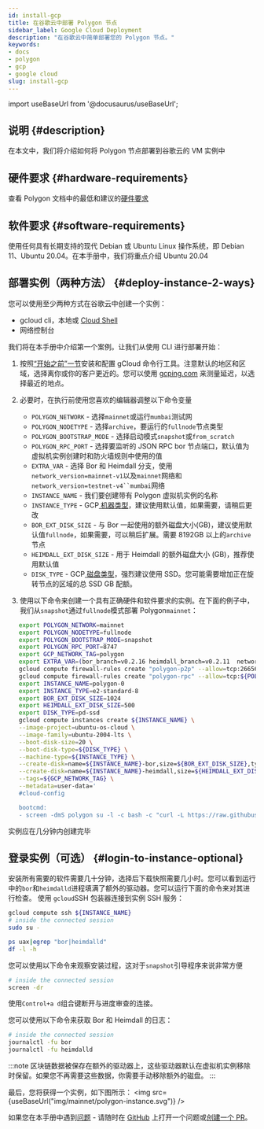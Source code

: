 ```yaml
---
id: install-gcp
title: 在谷歌云中部署 Polygon 节点
sidebar_label: Google Cloud Deployment
description: "在谷歌云中简单部署您的 Polygon 节点。"
keywords:
- docs
- polygon
- gcp
- google cloud
slug: install-gcp
---
```

import useBaseUrl from '@docusaurus/useBaseUrl';

## 说明 {#description}

在本文中，我们将介绍如何将 Polygon 节点部署到谷歌云的 VM 实例中

## 硬件要求 {#hardware-requirements}

查看 Polygon 文档中的最低和建议的[硬件要求](/docs/maintain/validate/validator-node-system-requirements)

## 软件要求 {#software-requirements}

使用任何具有长期支持的现代 Debian 或 Ubuntu Linux 操作系统，即 Debian 11、Ubuntu 20.04。在本手册中，我们将重点介绍 Ubuntu 20.04

## 部署实例（两种方法） {#deploy-instance-2-ways}

您可以使用至少两种方式在谷歌云中创建一个实例：

* gcloud cli，本地或 [Cloud Shell](https://cloud.google.com/shell)
* 网络控制台

我们将在本手册中介绍第一个案例。让我们从使用 CLI 进行部署开始：
1. 按照[“开始之前”一节](https://cloud.google.com/compute/docs/instances/create-start-instance#before-you-begin)安装和配置 gCloud 命令行工具。注意默认的地区和区域，选择离你或你的客户更近的。您可以使用 [gcping.com](https://gcping.com) 来测量延迟，以选择最近的地点。
2. 必要时，在执行前使用您喜欢的编辑器调整以下命令变量
   * `POLYGON_NETWORK` - 选择`mainnet`或运行`mumbai`测试网
   * `POLYGON_NODETYPE` - 选择`archive`，要运行的`fullnode`节点类型
   * `POLYGON_BOOTSTRAP_MODE` - 选择启动模式`snapshot`或`from_scratch`
   * `POLYGON_RPC_PORT` - 选择要监听的 JSON RPC bor 节点端口，默认值为虚拟机实例创建时和防火墙规则中使用的值
   * `EXTRA_VAR` - 选择 Bor 和 Heimdall 分支，使用`network_version=mainnet-v1`以及`mainnet`网络和`network_version=testnet-v4``mumbai`网络
   * `INSTANCE_NAME` - 我们要创建带有 Polygon 虚拟机实例的名称
   * `INSTANCE_TYPE` - GCP[ 机器类型](https://cloud.google.com/compute/docs/machine-types)，建议使用默认值，如果需要，请稍后更改
   * `BOR_EXT_DISK_SIZE` - 与 Bor 一起使用的额外磁盘大小(GB)，建议使用默认值`fullnode`，如果需要，可以稍后扩展。需要 8192GB 以上的`archive`节点
   * `HEIMDALL_EXT_DISK_SIZE` - 用于 Heimdall 的额外磁盘大小 (GB)，推荐使用默认值
   * `DISK_TYPE` - GCP[ 磁盘类型](https://cloud.google.com/compute/docs/disks#disk-types)，强烈建议使用 SSD。您可能需要增加正在旋转节点的区域的总 SSD GB 配额。

3. 使用以下命令来创建一个具有正确硬件和软件要求的实例。在下面的例子中，我们从`snapshot`通过`fullnode`模式部署 Polygon`mainnet`：
```bash
   export POLYGON_NETWORK=mainnet
   export POLYGON_NODETYPE=fullnode
   export POLYGON_BOOTSTRAP_MODE=snapshot
   export POLYGON_RPC_PORT=8747
   export GCP_NETWORK_TAG=polygon
   export EXTRA_VAR=(bor_branch=v0.2.16 heimdall_branch=v0.2.11  network_version=mainnet-v1 node_type=sentry/sentry heimdall_network=${POLYGON_NETWORK})
   gcloud compute firewall-rules create "polygon-p2p" --allow=tcp:26656,tcp:30303,udp:30303 --description="polygon p2p" --target-tags=${GCP_NETWORK_TAG}
   gcloud compute firewall-rules create "polygon-rpc" --allow=tcp:${POLYGON_RPC_PORT} --description="polygon rpc" --target-tags=${GCP_NETWORK_TAG}
   export INSTANCE_NAME=polygon-0
   export INSTANCE_TYPE=e2-standard-8
   export BOR_EXT_DISK_SIZE=1024
   export HEIMDALL_EXT_DISK_SIZE=500
   export DISK_TYPE=pd-ssd
   gcloud compute instances create ${INSTANCE_NAME} \
   --image-project=ubuntu-os-cloud \
   --image-family=ubuntu-2004-lts \
   --boot-disk-size=20 \
   --boot-disk-type=${DISK_TYPE} \
   --machine-type=${INSTANCE_TYPE} \
   --create-disk=name=${INSTANCE_NAME}-bor,size=${BOR_EXT_DISK_SIZE},type=${DISK_TYPE},auto-delete=no \
   --create-disk=name=${INSTANCE_NAME}-heimdall,size=${HEIMDALL_EXT_DISK_SIZE},type=${DISK_TYPE},auto-delete=no \
   --tags=${GCP_NETWORK_TAG} \
   --metadata=user-data='
   #cloud-config

   bootcmd:
   - screen -dmS polygon su -l -c bash -c "curl -L https://raw.githubusercontent.com/maticnetwork/node-ansible/master/install-gcp.sh | bash -s -- -n '${POLYGON_NETWORK}' -m '${POLYGON_NODETYPE}' -s '${POLYGON_BOOTSTRAP_MODE}' -p '${POLYGON_RPC_PORT}' -e \"'${EXTRA_VAR}'\"; bash"'
```
实例应在几分钟内创建完毕

## 登录实例（可选） {#login-to-instance-optional}

安装所有需要的软件需要几十分钟，选择后下载快照需要几小时。您可以看到运行中的`bor`和`heimdalld`进程填满了额外的驱动器。您可以运行下面的命令来对其进行检查。
使用 `gcloud`SSH 包装器连接到实例 SSH 服务：
```bash
gcloud compute ssh ${INSTANCE_NAME}
# inside the connected session
sudo su -

ps uax|egrep "bor|heimdalld"
df -l -h
```
您可以使用以下命令来观察安装过程，这对于`snapshot`引导程序来说非常方便
```bash
# inside the connected session
screen -dr
```
使用`Control+a d`组合键断开与进度审查的连接。

您可以使用以下命令来获取 Bor 和 Heimdall 的日志：
```bash
# inside the connected session
journalctl -fu bor
journalctl -fu heimdalld
```
:::note
区块链数据被保存在额外的驱动器上，这些驱动器默认在虚拟机实例移除时保留。如果您不再需要这些数据，你需要手动移除额外的磁盘。
:::

最后，您将获得一个实例，如下图所示：
<img src={useBaseUrl("img/mainnet/polygon-instance.svg")} />

如果您在本手册中遇到[问题](https://github.com/maticnetwork/matic-docs/issues) - 请随时在 [GitHub](https://github.com/maticnetwork/matic-docs) 上打开一个问题或[创建一个 PR](https://github.com/maticnetwork/matic-docs/pulls)。
